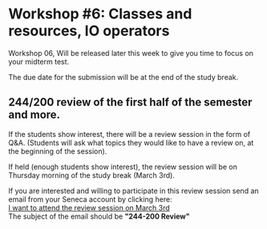 # Workshop #6: Classes and resources, IO operators

Workshop 06, Will be released later this week to give you time to focus on your midterm test.

The due date for the submission will be at the end of the study break.

## 244/200 review of the first half of the semester and more.

If the students show interest, there will be a review session in the form of Q&A. (Students will ask what topics they would like to have a review on, at the beginning of the session).

If held (enough students show interest), the review session will be on Thursday morning of the study break (March 3rd).

If you are interested and willing to participate in this review session send an email from your Seneca account by clicking here:<br />
[I want to attend the review session on March 3rd](mailto:fardad.soleimanloo@senecacollege.ca?subject=244-200+Review&Body=I+would+like+to+attend)<br />
The subject of the email should be **"244-200 Review"**
